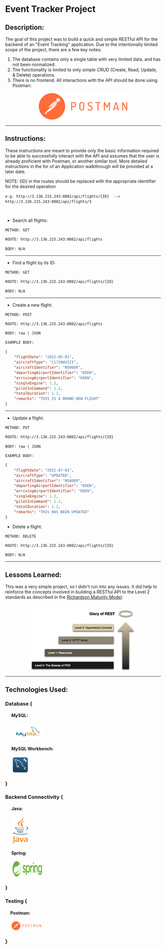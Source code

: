 # Event Tracker Project

## Description:

The goal of this project was to build a quick and simple RESTful API for the backend of an "Event Tracking" application. Due to the intentionally limited scope of the project, there are a few key notes:

1. The database contains only a single table with very limited data, and has not been normalized.
2. The functionality is limited to only simple CRUD (Create, Read, Update, & Delete) operations.
3. There is no frontend. All interactions with the API should be done using Postman:

<div align="center"><a href="https://www.postman.com/" target="_blank"><img src="images/postman_logo.png" alt="postman_logo" height="90" width="290"/></a></div>

-----

## Instructions:
These instructions are meant to provide only the basic information required to be able to successfully interact with the API and assumes that the user is already proficient with Postman, or another similar tool. More detailed instructions in the for of an Application walkthrough will be provided at a later date.

NOTE: {ID} in the routes should be replaced with the appropriate identifier for the desired operation

``` e.g. http://3.136.215.243:8082/api/flights/{ID}  -->  http://3.136.215.243:8082/api/flights/3 ```


<br>

- Search all flights:

```text
METHOD: GET
```

```html
ROUTE: http://3.136.215.243:8082/api/flights
```

```text
BODY: N/A
```

---

- Find a flight by its ID:

```text
METHOD: GET
```

```html
ROUTE: http://3.136.215.243:8082/api/flights/{ID}
```

```text
BODY: N/A
```

---

- Create a new flight:

```text
METHOD: POST
```

```html
ROUTE: http://3.136.215.243:8082/api/flights
```

```text
BODY: raw | JSON
```

```text
EXAMPLE BODY:
```

```json
{
    "flightDate": "2022-05-01",
    "aircraftType": "C172NAVIII",
    "aircraftIdentifier": "N500ER",
    "departingAirportIdentifier": "KDEN",
    "arrivingAirportIdentifier": "KDEN",
    "singleEngine": 1.2,
    "pilotInCommand": 1.2,
    "totalDuration": 1.2,
    "remarks": "THIS IS A BRAND NEW FLIGHT"
}
```

---

- Update a flight:

```text
METHOD: PUT
```

```html
ROUTE: http://3.136.215.243:8082/api/flights/{ID}
```

```text
BODY: raw | JSON
```

```text
EXAMPLE BODY:
```

```json
{
    "flightDate": "2022-07-01",
    "aircraftType": "UPDATED",
    "aircraftIdentifier": "N500ER",
    "departingAirportIdentifier": "KDEN",
    "arrivingAirportIdentifier": "KDEN",
    "singleEngine": 1.2,
    "pilotInCommand": 1.2,
    "totalDuration": 1.2,
    "remarks": "THIS HAS BEEN UPDATED"
}
```

- Delete a flight:

```text
METHOD: DELETE
```

```html
ROUTE: http://3.136.215.243:8082/api/flights/{ID}
```

```text
BODY: N/A
```

-----

## Lessons Learned:
This was a very simple project, so I didn't run into any issues. It did help to reinforce the concepts involved in building a RESTful API to the Level 2 standards as described in the <a href="https://restfulapi.net/richardson-maturity-model/" target="_blank">Richardson Maturity Model</a>:<br><br>
<div align="center"><a href="https://martinfowler.com/articles/richardsonMaturityModel.html" target="_blank"><img src="images/richardsonmaturitymodel.png" alt="richardsonmaturitymodel" height="200" width="340"/></a></div>


-----


## Technologies Used:

### Database {
#### &nbsp;&nbsp;&nbsp;&nbsp;&nbsp;&nbsp;MySQL:
&nbsp;&nbsp;&nbsp;&nbsp;&nbsp;&nbsp;<a href="https://www.mysql.com/" target="_blank"><img src="images/mysql_logo.png" alt="mysql_logo" height="50" width="100" id="mysql"/></a>


#### &nbsp;&nbsp;&nbsp;&nbsp;&nbsp;&nbsp;MySQL Workbench:
&nbsp;&nbsp;&nbsp;&nbsp;&nbsp;&nbsp;<a href="https://www.mysql.com/products/workbench/" target="_blank"><img src="images/mysqlworkbench_logo.jpeg" alt="mysqlworkbench_logo" height="50" width="50" id="mysqlworkbench"/></a>


### }

### Backend Connectivity {


#### &nbsp;&nbsp;&nbsp;&nbsp;&nbsp;&nbsp;Java:
&nbsp;&nbsp;&nbsp;&nbsp;&nbsp;&nbsp;<a href="https://www.java.com/en/" target="_blank"><img src="images/java_logo.png" alt="java_logo" height="85" width="50" id="java_logo"/></a>

#### &nbsp;&nbsp;&nbsp;&nbsp;&nbsp;&nbsp;Spring:
&nbsp;&nbsp;&nbsp;&nbsp;&nbsp;&nbsp;<a href="https://spring.io/" target="_blank"><img src="images/spring_logo.svg" alt="spring_logo" height="50" width="100" id="spring_logo"/></a>

### }


### Testing {
#### &nbsp;&nbsp;&nbsp;&nbsp;&nbsp;Postman:
&nbsp;&nbsp;&nbsp;&nbsp;&nbsp;<a href="https://www.postman.com/" target="_blank"><img src="images/postman_logo.png" alt="postman_logo" height="30" width="97"/></a>
### }
